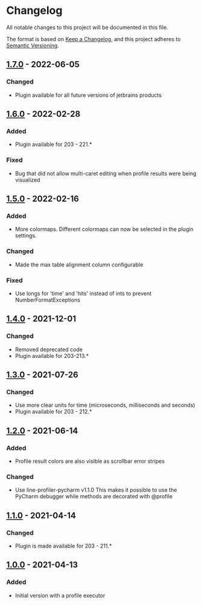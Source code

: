 # Changelog
All notable changes to this project will be documented in this file.

The format is based on [Keep a Changelog](https://keepachangelog.com/en/1.0.0/),
and this project adheres to [Semantic Versioning](https://semver.org/spec/v2.0.0.html).

## [1.7.0] - 2022-06-05
### Changed
- Plugin available for all future versions of jetbrains products

## [1.6.0] - 2022-02-28
### Added
- Plugin available for 203 - 221.*

### Fixed
- Bug that did not allow multi-caret editing when profile results were being visualized

## [1.5.0] - 2022-02-16
### Added
- More colormaps. Different colormaps can now be selected in the plugin settings.

### Changed
- Made the max table alignment column configurable

### Fixed
- Use longs for 'time' and 'hits' instead of ints to prevent NumberFormatExceptions

## [1.4.0] - 2021-12-01
### Changed
- Removed deprecated code
- Plugin available for 203-213.*

## [1.3.0] - 2021-07-26
### Changed
- Use more clear units for time (microseconds, milliseconds and seconds)
- Plugin available for 203 - 212.*

## [1.2.0] - 2021-06-14
### Added
- Profile result colors are also visible as scrollbar error stripes

### Changed
- Use line-profiler-pycharm v1.1.0
  This makes it possible to use the PyCharm debugger while methods are decorated with @profile

## [1.1.0] - 2021-04-14
### Changed
- Plugin is made available for 203 - 211.*

## [1.0.0] - 2021-04-13
### Added
- Initial version with a profile executor

[Unreleased]: https://gitlab.com/line-profiler-pycharm/line-profiler-pycharm-plugin/tree/dev
[1.7.0]: https://gitlab.com/line-profiler-pycharm/line-profiler-pycharm-plugin/-/tags/1.7.0
[1.6.0]: https://gitlab.com/line-profiler-pycharm/line-profiler-pycharm-plugin/-/tags/1.6.0
[1.5.0]: https://gitlab.com/line-profiler-pycharm/line-profiler-pycharm-plugin/-/tags/1.5.0
[1.4.0]: https://gitlab.com/line-profiler-pycharm/line-profiler-pycharm-plugin/-/tags/1.4.0
[1.3.0]: https://gitlab.com/line-profiler-pycharm/line-profiler-pycharm-plugin/-/tags/1.3.0
[1.2.0]: https://gitlab.com/line-profiler-pycharm/line-profiler-pycharm-plugin/-/tags/1.2.0
[1.1.0]: https://gitlab.com/line-profiler-pycharm/line-profiler-pycharm-plugin/-/tags/1.1.0
[1.0.0]: https://gitlab.com/line-profiler-pycharm/line-profiler-pycharm-plugin/-/tags/1.0.0
